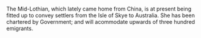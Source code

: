   The Mid-Lothian, which lately came home from China, is at present being fitted up to convey settlers from the Isle of Skye to Australia. She has been chartered by Government; and will acommodate upwards of three hundred emigrants.  